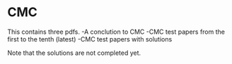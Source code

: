 # CMC
This contains three pdfs.
-A conclution to CMC
-CMC test papers from the first to the tenth (latest)
-CMC test papers with solutions

Note that the solutions are not completed yet.
